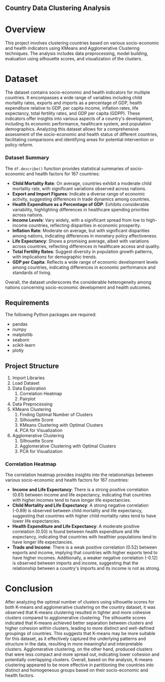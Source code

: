 ## Country Data Clustering Analysis
# Overview
This project involves clustering countries based on various socio-economic and health indicators using KMeans and Agglomerative Clustering techniques. The analysis includes data preprocessing, model building, evaluation using silhouette scores, and visualization of the clusters.

# Dataset
The dataset contains socio-economic and health indicators for multiple countries. It encompasses a wide range of variables including child mortality rates, exports and imports as a percentage of GDP, health expenditure relative to GDP, per capita income, inflation rates, life expectancy, total fertility rates, and GDP per capita (GDPP). These indicators offer insights into various aspects of a country's development, including its economic performance, healthcare system, and population demographics. Analyzing this dataset allows for a comprehensive assessment of the socio-economic and health status of different countries, facilitating comparisons and identifying areas for potential intervention or policy reform.

### Dataset Summary

The `df.describe()` function provides statistical summaries of socio-economic and health factors for 167 countries:

- **Child Mortality Rate**: On average, countries exhibit a moderate child mortality rate, with significant variations observed across nations.
- **Export and Import Figures**: Indicate a diverse range of economic activity, suggesting differences in trade dynamics among countries.
- **Health Expenditure as a Percentage of GDP**: Exhibits considerable variability, highlighting differences in healthcare spending priorities across nations.
- **Income Levels**: Vary widely, with a significant spread from low to high-income countries, reflecting disparities in economic prosperity.
- **Inflation Rate**: Moderate on average, but with significant disparities among nations, indicating differences in monetary policy effectiveness.
- **Life Expectancy**: Shows a promising average, albeit with variations across countries, reflecting differences in healthcare access and quality.
- **Total Fertility Rates**: Suggest diversity in population growth patterns, with implications for demographic trends.
- **GDP per Capita**: Reflects a wide range of economic development levels among countries, indicating differences in economic performance and standards of living.

Overall, the dataset underscores the considerable heterogeneity among nations concerning socio-economic development and health outcomes.

## Requirements

The following Python packages are required:

- pandas
- numpy
- matplotlib
- seaborn
- scikit-learn
- plotly


## Project Structure

1. Import Libraries
2. Load Dataset
3. Data Exploration
   1. Correlation Heatmap
   2. Pairplot
4. Data Preprocessing
5. KMeans Clustering
   1. Finding Optimal Number of Clusters
   2. Silhouette Score
   3. KMeans Clustering with Optimal Clusters
   4. PCA for Visualization
6. Agglomerative Clustering
   1. Silhouette Score
   2. Agglomerative Clustering with Optimal Clusters
   3. PCA for Visualization
  
### Correlation Heatmap

The correlation heatmap provides insights into the relationships between various socio-economic and health factors for 167 countries:

- **Income and Life Expectancy**: There is a strong positive correlation (0.61) between income and life expectancy, indicating that countries with higher incomes tend to have longer life expectancies.
- **Child Mortality and Life Expectancy**: A strong negative correlation (-0.89) is observed between child mortality and life expectancy, suggesting that countries with higher child mortality rates tend to have lower life expectancies.
- **Health Expenditure and Life Expectancy**: A moderate positive correlation (0.50) is found between health expenditure and life expectancy, indicating that countries with healthier populations tend to have longer life expectancies.
- **Trade and Income**: There is a weak positive correlation (0.52) between exports and income, implying that countries with higher exports tend to have higher incomes. Additionally, a weaker negative correlation (-0.12) is observed between imports and income, suggesting that the relationship between a country's imports and its income is not as strong.



# Conclusion
After analyzing the optimal number of clusters using silhouette scores for both K-means and agglomerative clustering on the country dataset, it was observed that K-means clustering resulted in tighter and more cohesive clusters compared to agglomerative clustering. The silhouette scores indicated that K-means achieved better separation between clusters and higher cohesion within clusters, leading to more distinct and well-defined groupings of countries. This suggests that K-means may be more suitable for this dataset, as it effectively captured the underlying patterns and structure in the data, resulting in more meaningful and interpretable clusters. Agglomerative clustering, on the other hand, produced clusters that were less compact and more spread out, indicating lower cohesion and potentially overlapping clusters. Overall, based on the analysis, K-means clustering appeared to be more effective in partitioning the countries into distinct and homogeneous groups based on their socio-economic and health factors.


